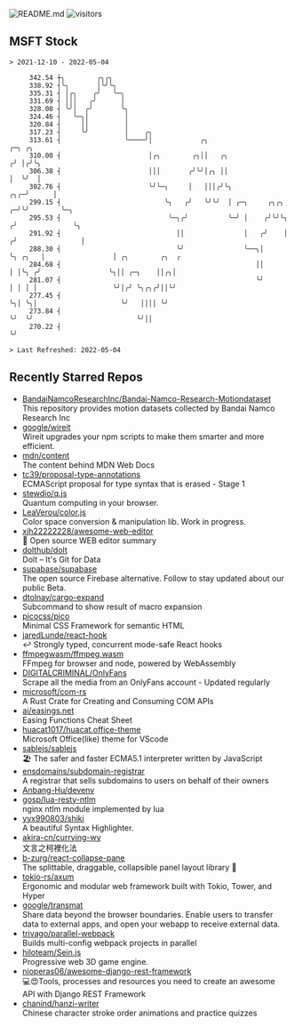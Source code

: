 ![README.md](https://github.com/Gerhut/Gerhut/workflows/README.md/badge.svg)
![visitors](https://visitors.vercel.app/Gerhut/Gerhut?token=8cf69d1f6813d272ef062726b6070c9be4ff72038cfe5a7ded7384a8da65d866)

## MSFT Stock

```
> 2021-12-10 - 2022-05-04

     342.54 ┼╮        ╭╮╭╮                                                                                       
     338.92 ┤╰╮       │╰╯╰╮                                                                                      
     335.31 ┤ │╭╮    ╭╯   ╰─╮                                                                                    
     331.69 ┤ │││   ╭╯      │                                                                                    
     328.08 ┤ ╰╯│  ╭╯       ╰╮                                                                                   
     324.46 ┤   ╰─╮│         │                                                                                   
     320.84 ┤     ││         │                                                                                   
     317.23 ┤     ╰╯         │    ╭╮                                                                             
     313.61 ┤                ╰────╯│            ╭╮                                    ╭─╮ ╭╮                     
     310.00 ┤                      │╭╮        ╭╮││   ╭╮                              ╭╯ │╭╯╰╮                    
     306.38 ┤                      │││       ╭╯╰╯│╭╮ ││                              │  ╰╯  │                    
     302.76 ┤                      ╰╯╰─╮     │   │││╭╯╰╮                         ╭╮╭─╯      │                    
     299.15 ┤                          ╰╮   ╭╯   ╰╯╰╯  │ ╭─╮     ╭╮╭╮          ╭─╯╰╯        ╰─╮                  
     295.53 ┤                           ╰─╮╭╯          ╰─╯ │    ╭╯╰╯╰╮        ╭╯              ╰╮                 
     291.92 ┤                             ││               │   ╭╯    │       ╭╯                │                 
     288.30 ┤                             ╰╯               ╰──╮│     ╰╮ ╭╮   │                 │ ╭╮        ╭╮  ╭ 
     284.68 ┤                                                 ││      │ │╰╮ ╭╯                 ╰╮││ ╭─╮    ││╭╮│ 
     281.07 ┤                                                 ╰╯      │ │ │ │                   ╰╯│╭╯ ╰╮╭╮╭╯││╰╯ 
     277.45 ┤                                                         ╰╮│ ╰╮│                     ╰╯   ││││ ╰╯   
     273.84 ┤                                                          ╰╯  ╰╯                          ╰╯││      
     270.22 ┤                                                                                            ╰╯      

> Last Refreshed: 2022-05-04
```

## Recently Starred Repos

- [BandaiNamcoResearchInc/Bandai-Namco-Research-Motiondataset](https://github.com/BandaiNamcoResearchInc/Bandai-Namco-Research-Motiondataset)  
  This repository provides motion datasets collected by Bandai Namco Research Inc
- [google/wireit](https://github.com/google/wireit)  
  Wireit upgrades your npm scripts to make them smarter and more efficient.
- [mdn/content](https://github.com/mdn/content)  
  The content behind MDN Web Docs
- [tc39/proposal-type-annotations](https://github.com/tc39/proposal-type-annotations)  
  ECMAScript proposal for type syntax that is erased - Stage 1
- [stewdio/q.js](https://github.com/stewdio/q.js)  
  Quantum computing in your browser.
- [LeaVerou/color.js](https://github.com/LeaVerou/color.js)  
  Color space conversion & manipulation lib. Work in progress.
- [xjh22222228/awesome-web-editor](https://github.com/xjh22222228/awesome-web-editor)  
  🔨  Open source WEB editor summary
- [dolthub/dolt](https://github.com/dolthub/dolt)  
  Dolt – It's Git for Data
- [supabase/supabase](https://github.com/supabase/supabase)  
  The open source Firebase alternative. Follow to stay updated about our public Beta.
- [dtolnay/cargo-expand](https://github.com/dtolnay/cargo-expand)  
  Subcommand to show result of macro expansion
- [picocss/pico](https://github.com/picocss/pico)  
  Minimal CSS Framework for semantic HTML
- [jaredLunde/react-hook](https://github.com/jaredLunde/react-hook)  
  ↩ Strongly typed, concurrent mode-safe React hooks
- [ffmpegwasm/ffmpeg.wasm](https://github.com/ffmpegwasm/ffmpeg.wasm)  
  FFmpeg for browser and node, powered by WebAssembly
- [DIGITALCRIMINAL/OnlyFans](https://github.com/DIGITALCRIMINAL/OnlyFans)  
  Scrape all the media from an OnlyFans account - Updated regularly
- [microsoft/com-rs](https://github.com/microsoft/com-rs)  
  A Rust Crate for Creating and Consuming COM APIs
- [ai/easings.net](https://github.com/ai/easings.net)  
  Easing Functions Cheat Sheet
- [huacat1017/huacat.office-theme](https://github.com/huacat1017/huacat.office-theme)  
  Microsoft Office(like) theme for VScode
- [sablejs/sablejs](https://github.com/sablejs/sablejs)  
  🏖️ The safer and faster ECMA5.1 interpreter written by JavaScript
- [ensdomains/subdomain-registrar](https://github.com/ensdomains/subdomain-registrar)  
  A registrar that sells subdomains to users on behalf of their owners
- [Anbang-Hu/devenv](https://github.com/Anbang-Hu/devenv)  
- [gosp/lua-resty-ntlm](https://github.com/gosp/lua-resty-ntlm)  
  nginx ntlm module implemented by lua
- [yyx990803/shiki](https://github.com/yyx990803/shiki)  
  A beautiful Syntax Highlighter.
- [akira-cn/currying-wy](https://github.com/akira-cn/currying-wy)  
  文言之柯裡化法
- [b-zurg/react-collapse-pane](https://github.com/b-zurg/react-collapse-pane)  
  The splittable, draggable, collapsible panel layout library 🎉
- [tokio-rs/axum](https://github.com/tokio-rs/axum)  
  Ergonomic and modular web framework built with Tokio, Tower, and Hyper
- [google/transmat](https://github.com/google/transmat)  
  Share data beyond the browser boundaries. Enable users to transfer data to external apps, and open your webapp to receive external data.
- [trivago/parallel-webpack](https://github.com/trivago/parallel-webpack)  
  Builds multi-config webpack projects in parallel
- [hiloteam/Sein.js](https://github.com/hiloteam/Sein.js)  
  Progressive web 3D game engine.
- [nioperas06/awesome-django-rest-framework](https://github.com/nioperas06/awesome-django-rest-framework)  
   💻😍Tools, processes and resources you need to create an awesome API with Django REST Framework
- [chanind/hanzi-writer](https://github.com/chanind/hanzi-writer)  
  Chinese character stroke order animations and practice quizzes
